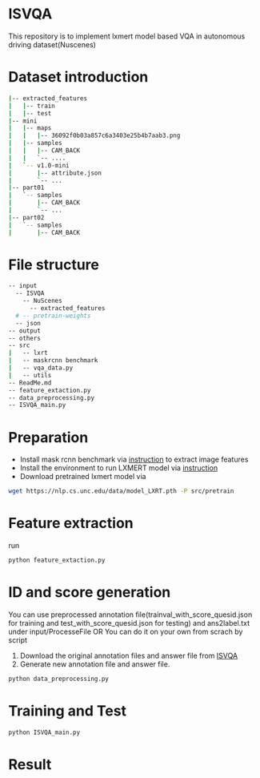 # ISVQA
This repository is to implement lxmert model based VQA in autonomous driving dataset(Nuscenes) 

# Dataset introduction

```sh
|-- extracted_features
|   |-- train
|   |-- test
|-- mini
|   |-- maps
|   |   |-- 36092f0b03a857c6a3403e25b4b7aab3.png
|   |-- samples
|   |   |-- CAM_BACK
|   |   `-- ....
|   `-- v1.0-mini
|       |-- attribute.json
|       `-- ...
|-- part01
|   `-- samples
|       |-- CAM_BACK
|       `-- ...
|-- part02
|   `-- samples
|       |-- CAM_BACK
```

# File structure
```sh
-- input
  -- ISVQA
    -- NuScenes
      -- extracted_features
  # -- pretrain-weights
  -- json
-- output
-- others
-- src
|   -- lxrt
|   -- maskrcnn benchmark
|   -- vqa_data.py
|   -- utils
-- ReadMe.md
-- feature_extaction.py
-- data_preprocessing.py
-- ISVQA_main.py
```


# Preparation
- Install mask rcnn benchmark via [instruction](https://mmf.sh/docs/tutorials/image_feature_extraction/) to extract image features
- Install the environment to run LXMERT model via [instruction](https://github.com/airsplay/lxmert/blob/master/requirements.txt) 
- Download pretrained lxmert model via
```sh
wget https://nlp.cs.unc.edu/data/model_LXRT.pth -P src/pretrain
```

# Feature extraction
run 
```sh
python feature_extaction.py
```

# ID and score generation
You can use preprocessed annotation file(trainval_with_score_quesid.json for training and test_with_score_quesid.json for testing) and ans2label.txt under input/ProcesseFile
OR
You can do it on your own from scrach by script
1. Download the original annotation files and answer file from [ISVQA](https://github.com/ankanbansal/ISVQA-Dataset/tree/master/nuscenes)
2. Generate new annotation file and answer file.
```sh
python data_preprocessing.py
```

# Training and Test
```sh
python ISVQA_main.py
```

# Result

